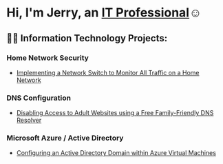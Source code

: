 <h1>Hi, I'm Jerry, an <a href="https://linkedin.com/in/jerry-fricker">IT Professional</a>☺</h1>

<h2>👨‍💻 Information Technology Projects:</h2>

<h3>
  Home Network Security
</h3>

- [Implementing a Network Switch to Monitor All Traffic on a Home Network](https://github.com/Jerbear28-spec/Network-Switch-Project.git)

<h3>
  DNS Configuration 
</h3>

- [Disabling Access to Adult Websites using a Free Family-Friendly DNS Resolver](brokenlink.com)

<h3>
  Microsoft Azure / Active Directory
</h3>

  - [Configuring an Active Directory Domain within Azure Virtual Machines](https://github.com/Jerbear28-spec/AD-Azure-Deployment.git)
